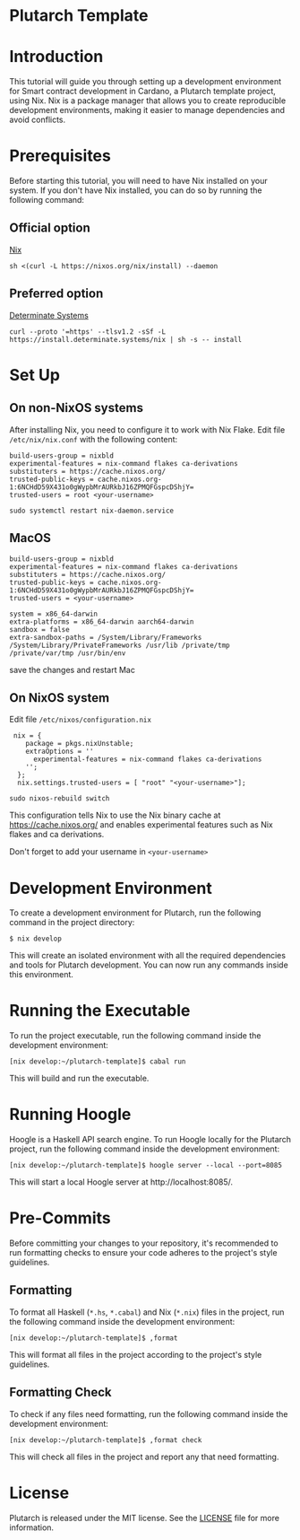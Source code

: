 # Plutarch Template

# Introduction
This tutorial will guide you through setting up a development environment for Smart contract development in Cardano, a Plutarch template project, using Nix. Nix is a package manager that allows you to create reproducible development environments, making it easier to manage dependencies and avoid conflicts.

# Prerequisites
Before starting this tutorial, you will need to have Nix installed on your system. If you don't have Nix installed, you can do so by running the following command:

## Official option
[Nix](https://nixos.org/download.html)
```
sh <(curl -L https://nixos.org/nix/install) --daemon
```
## Preferred option
[Determinate Systems](https://zero-to-nix.com/concepts/nix-installer)
```
curl --proto '=https' --tlsv1.2 -sSf -L https://install.determinate.systems/nix | sh -s -- install
```



# Set Up
## On non-NixOS systems
After installing Nix, you need to configure it to work with Nix Flake. Edit file `/etc/nix/nix.conf` with the following content:

```
build-users-group = nixbld
experimental-features = nix-command flakes ca-derivations
substituters = https://cache.nixos.org/
trusted-public-keys = cache.nixos.org-1:6NCHdD59X431o0gWypbMrAURkbJ16ZPMQFGspcDShjY=
trusted-users = root <your-username>
```
```
sudo systemctl restart nix-daemon.service
```
## MacOS
```
build-users-group = nixbld
experimental-features = nix-command flakes ca-derivations
substituters = https://cache.nixos.org/
trusted-public-keys = cache.nixos.org-1:6NCHdD59X431o0gWypbMrAURkbJ16ZPMQFGspcDShjY=
trusted-users = <your-username>

system = x86_64-darwin
extra-platforms = x86_64-darwin aarch64-darwin
sandbox = false
extra-sandbox-paths = /System/Library/Frameworks /System/Library/PrivateFrameworks /usr/lib /private/tmp /private/var/tmp /usr/bin/env
```
save the changes and restart Mac

## On NixOS system
Edit file `/etc/nixos/configuration.nix `

```
 nix = {
    package = pkgs.nixUnstable;
    extraOptions = ''
      experimental-features = nix-command flakes ca-derivations
    '';
  };
  nix.settings.trusted-users = [ "root" "<your-username>"];
```
```
sudo nixos-rebuild switch
```

This configuration tells Nix to use the Nix binary cache at https://cache.nixos.org/ and enables experimental features such as Nix flakes and ca derivations.

Don't forget to add your username in `<your-username>`

# Development Environment
To create a development environment for Plutarch, run the following command in the project directory:

```
$ nix develop
```

This will create an isolated environment with all the required dependencies and tools for Plutarch development. You can now run any commands inside this environment.

# Running the Executable
To run the project executable, run the following command inside the development environment:

```
[nix develop:~/plutarch-template]$ cabal run
```

This will build and run the executable.

# Running Hoogle
Hoogle is a Haskell API search engine. To run Hoogle locally for the Plutarch project, run the following command inside the development environment:

```
[nix develop:~/plutarch-template]$ hoogle server --local --port=8085
```

This will start a local Hoogle server at http://localhost:8085/.

# Pre-Commits
Before committing your changes to your repository, it's recommended to run formatting checks to ensure your code adheres to the project's style guidelines.

## Formatting
To format all Haskell (`*.hs`, `*.cabal`) and Nix (`*.nix`) files in the project, run the following command inside the development environment:

```
[nix develop:~/plutarch-template]$ ,format 
```

This will format all files in the project according to the project's style guidelines.


## Formatting Check
To check if any files need formatting, run the following command inside the development environment:

```
[nix develop:~/plutarch-template]$ ,format check
```

This will check all files in the project and report any that need formatting.


# License
Plutarch is released under the MIT license. See the [LICENSE](LICENSE) file for more information.

